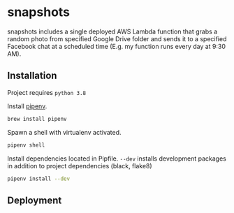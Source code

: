 # snapshots

snapshots includes a single deployed AWS Lambda function that grabs a random photo from specified Google Drive folder and sends it to a specified Facebook chat at a scheduled time (E.g. my function runs every day at 9:30 AM).

## Installation
Project requires `python 3.8`

Install [pipenv](https://pipenv.pypa.io/en/latest/). 
```bash
brew install pipenv
```
Spawn a shell with virtualenv activated. 
```bash
pipenv shell
```
Install dependencies located in Pipfile. `--dev` installs development packages in addition to project dependencies (black, flake8)

```bash
pipenv install --dev
```
## Deployment
